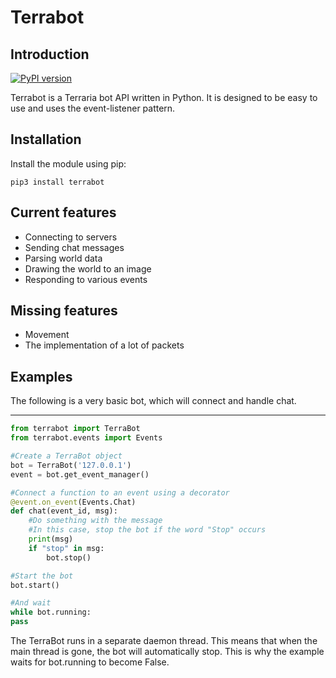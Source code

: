 Terrabot
=====

Introduction
-----
[![PyPI version](https://badge.fury.io/py/terrabot.svg)](https://badge.fury.io/py/terrabot)

Terrabot is a Terraria bot API written in Python.
It is designed to be easy to use and uses the event-listener pattern.

Installation
------

Install the module using pip:

```
pip3 install terrabot
```

Current features
------

 - Connecting to servers
 - Sending chat messages
 - Parsing world data
 - Drawing the world to an image
 - Responding to various events

Missing features
-------

 - Movement
 - The implementation of a lot of packets


Examples
-------

The following is a very basic bot, which will connect and handle chat.

-----
```python
from terrabot import TerraBot
from terrabot.events import Events

#Create a TerraBot object
bot = TerraBot('127.0.0.1')
event = bot.get_event_manager()

#Connect a function to an event using a decorator
@event.on_event(Events.Chat)
def chat(event_id, msg):
    #Do something with the message
    #In this case, stop the bot if the word "Stop" occurs
    print(msg)
    if "stop" in msg:
        bot.stop()

#Start the bot
bot.start()

#And wait
while bot.running:
pass
```

The TerraBot runs in a separate daemon thread. This means that when the main thread is gone, the bot will automatically stop. This is why the example waits for bot.running to become False.
